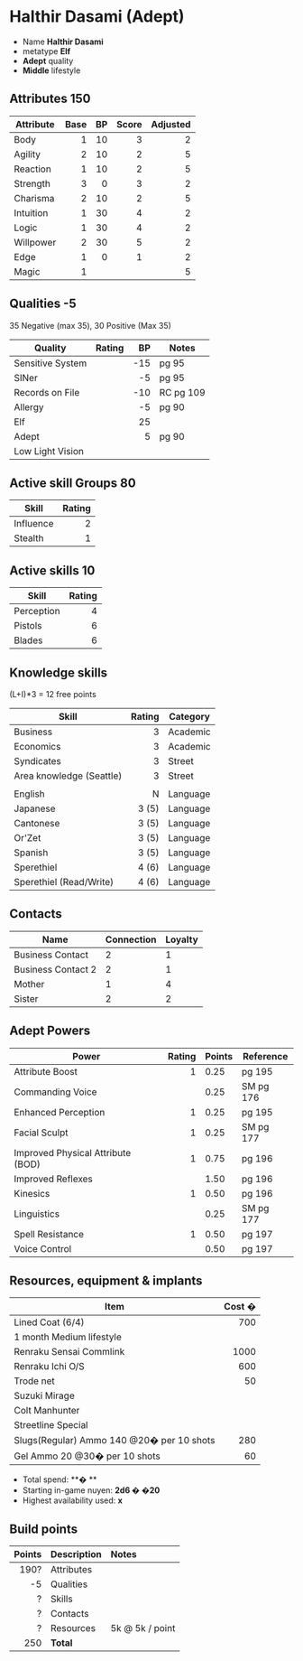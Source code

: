 # Halthir Dasami (Adept)

* Name **Halthir Dasami** 
* metatype **Elf** 
* **Adept** quality
* **Middle** lifestyle

## Attributes   150

| Attribute     | Base  | BP    | Score | Adjusted  |
| ---------     | ----: | ----: | ----: | -------:  |
| Body          | 1     | 10    | 3     | 2         |
| Agility       | 2     | 10    | 2     | 5         |
| Reaction      | 1     | 10    | 2     | 5         |
| Strength      | 3     | 0     | 3     | 2         |
| Charisma      | 2     | 10    | 2     | 5         |
| Intuition     | 1     | 30    | 4     | 2         |
| Logic         | 1     | 30    | 4     | 2         |
| Willpower     | 2     | 30    | 5     | 2         |
| Edge          | 1     | 0     | 1     | 2         |
| Magic			| 1		|		|		| 5			|

## Qualities  -5

35 Negative (max 35), 30 Positive (Max 35)

| Quality             | Rating  | BP    |  Notes            |
| ---------           | ----:   | ----: | ---------         |
| Sensitive System    |         | -15   | pg 95             |
| SINer               |         | -5    | pg 95             |
| Records on File	  |			| -10	| RC pg 109			|
| Allergy			  |			| -5    | pg 90
| Elf	              |         |  25   |                   |
| Adept		          |         |  5    | pg 90				|
| Low Light Vision	  |			|		|					|

## Active skill Groups  80

| Skill             | Rating    |
| -----             | -----:    |
| Influence         | 2         |
| Stealth			| 1         |


## Active skills    10

| Skill             | Rating    |
| -----             | -----:    |
| Perception		| 4		    |
| Pistols           | 6         |
| Blades            | 6         |

## Knowledge skills 

(L+I)*3 = 12 free points

| Skill                             | Rating    | Category      |
| -----                             | -----:    | --------      |
| Business						    | 3         | Academic      |
| Economics					        | 3         | Academic      |
| Syndicates						| 3         | Street	    |
| Area knowledge (Seattle)			| 3         | Street	    |
|                                   |           |               |
| English                           | N         |  Language     |
| Japanese                          | 3 (5)     |  Language     |
| Cantonese                         | 3 (5)     |  Language     |
| Or'Zet							| 3 (5)     |  Language     |
| Spanish							| 3 (5)     |  Language     |
| Sperethiel                        | 4 (6)     |  Language     |
| Sperethiel (Read/Write)			| 4 (6)     |  Language     |


## Contacts
| Name								| Connection	| Loyalty	|
| -----								| ----------	| -------	|
| Business Contact					| 2				| 1			|
| Business Contact 2				| 2				| 1			|
| Mother							| 1				| 4			|
| Sister							| 2				| 2			|

## Adept Powers

| Power								|  Rating	|	Points  |	Reference	
| -----								|  -----:   |	------	|	---------	
| Attribute Boost					| 1         |	0.25	| pg 195
| Commanding Voice					|			|	0.25	| SM pg 176
| Enhanced Perception				| 1         |	0.25	| pg 195
| Facial Sculpt						| 1         |	0.25	| SM pg 177
| Improved Physical Attribute (BOD)	| 1         |	0.75	| pg 196
| Improved Reflexes		            |			|	1.50	| pg 196
| Kinesics				            | 1         |	0.50	| pg 196
| Linguistics		                |		    |	0.25	| SM pg 177
| Spell Resistance		            | 1         |	0.50	| pg 197
| Voice Control			            |	        |	0.50	| pg 197

## Resources, equipment & implants

| Item                                      | Cost �  |
| ----                                      | -----:  |
| Lined Coat   (6/4)                        | 700     | 
| 1 month Medium lifestyle                  |	      |
| Renraku Sensai Commlink                   | 1000    |
| Renraku Ichi O/S							| 600     |
| Trode net									| 50      |
| Suzuki Mirage								|		  |
| Colt Manhunter		                    |		  |
| Streetline Special	                    |		  |
| Slugs(Regular) Ammo 140 @20� per 10 shots | 280     |
| Gel     Ammo 20 @30� per 10 shots			| 60      |


* Total spend: **� **
* Starting in-game nuyen: **2d6 � �20**
* Highest availability used: **x**


## Build points

| Points    | Description            | Notes             |
| -----:    | -----------            | :-----            |
| 190?      | Attributes             |                   |
| -5        | Qualities              |                   |
| ?         | Skills                 |                   |
| ?         | Contacts               |                   |
| ?         | Resources              | 5k @ 5k / point   |
| 250       | **Total**              |                   |
